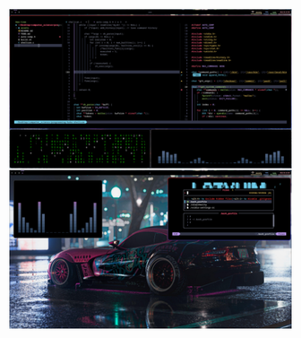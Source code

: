 <img title="Preview" src="./previews/view_1.png">
<img title="Preview" src="./previews/view_2.png">
